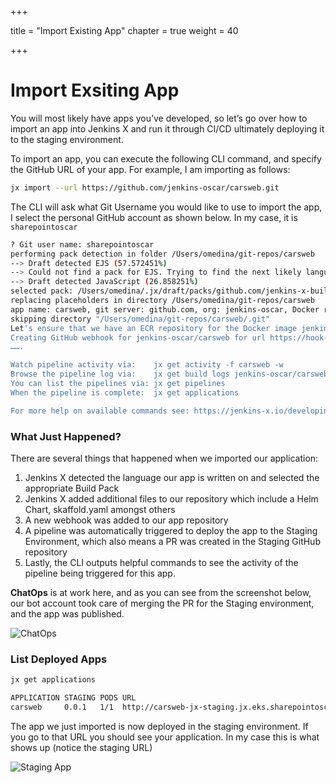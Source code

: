 +++

title = "Import Existing App"
chapter = true
weight = 40

+++

# Import Exsiting App

You will most likely have apps you’ve developed, so let’s go over how to import an app into Jenkins X and run it through CI/CD ultimately deploying it to the staging environment.

To import an app, you can execute the following CLI command, and specify the GitHub URL of your app.  For example, I am importing as follows:

```bash
jx import --url https://github.com/jenkins-oscar/carsweb.git
```
The CLI will ask what Git Username you would like to use to import the app, I select the personal GitHub account as shown below.  In my case, it is `sharepointoscar`

```bash
? Git user name: sharepointoscar
performing pack detection in folder /Users/omedina/git-repos/carsweb
--> Draft detected EJS (57.572451%)
--> Could not find a pack for EJS. Trying to find the next likely language match...
--> Draft detected JavaScript (26.858251%)
selected pack: /Users/omedina/.jx/draft/packs/github.com/jenkins-x-buildpacks/jenkins-x-kubernetes/packs/javascript
replacing placeholders in directory /Users/omedina/git-repos/carsweb
app name: carsweb, git server: github.com, org: jenkins-oscar, Docker registry org: jenkins-oscar
skipping directory "/Users/omedina/git-repos/carsweb/.git"
Let's ensure that we have an ECR repository for the Docker image jenkins-oscar/carsweb
Creating GitHub webhook for jenkins-oscar/carsweb for url https://hook-jx.jx.eks.sharepointoscar.com/hook
…….

Watch pipeline activity via:    jx get activity -f carsweb -w
Browse the pipeline log via:    jx get build logs jenkins-oscar/carsweb/master
You can list the pipelines via: jx get pipelines
When the pipeline is complete:  jx get applications

For more help on available commands see: https://jenkins-x.io/developing/browsing/

```

### What Just Happened?

There are several things that happened when we imported our application:

1. Jenkins X detected the language our app is written on and selected the appropriate Build Pack
2. Jenkins X added additional files to our repository which include a Helm Chart, skaffold.yaml amongst others
3. A new webhook was added to our app repository
4. A pipeline was automatically triggered to deploy the app to the Staging Environment, which also means a PR was created in the Staging GitHub repository
5. Lastly, the CLI outputs helpful commands to see the activity of the pipeline being triggered for this app.

**ChatOps** is at work here, and as you can see from the screenshot below, our bot account took care of merging the PR for the Staging environment, and the app was published.

![ChatOps](/images/chatops.png)


### List Deployed Apps

```bash
jx get applications

APPLICATION STAGING PODS URL
carsweb     0.0.1   1/1  http://carsweb-jx-staging.jx.eks.sharepointoscar.com

```

The app we just imported is now deployed in the staging environment. If you go to that URL you should see your application.  In my case this is what shows up (notice the staging URL)

![Staging App](/images/staging_app.png)